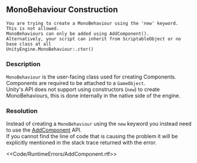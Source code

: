 ## MonoBehaviour Construction
```
You are trying to create a MonoBehaviour using the 'new' keyword.
This is not allowed.
MonoBehaviours can only be added using AddComponent().
Alternatively, your script can inherit from ScriptableObject or no base class at all
UnityEngine.MonoBehaviour:.ctor()
```  

### Description
`MonoBehaviour` is the user-facing class used for creating Components.  
Components are required to be attached to a `GameObject`.   
Unity's API does not support using constructors (`new`) to create MonoBehaviours, this is done internally in the native side of the engine.

### Resolution
Instead of creating a `MonoBehaviour` using the `new` keyword you instead need to use the [AddComponent](https://docs.unity3d.com/ScriptReference/GameObject.AddComponent.html) API.  
If you cannot find the line of code that is causing the problem it will be explicitly mentioned in the stack trace returned with the error.  

<<Code/RuntimeErrors/AddComponent.rtf>>